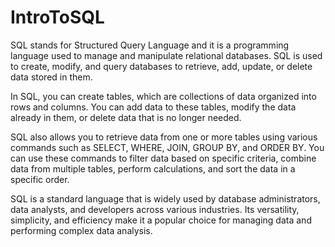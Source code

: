 # IntroToSQL

SQL stands for Structured Query Language and it is a programming language used to manage and manipulate relational databases. SQL is used to create, modify, and query databases to retrieve, add, update, or delete data stored in them.

In SQL, you can create tables, which are collections of data organized into rows and columns. You can add data to these tables, modify the data already in them, or delete data that is no longer needed.

SQL also allows you to retrieve data from one or more tables using various commands such as SELECT, WHERE, JOIN, GROUP BY, and ORDER BY. You can use these commands to filter data based on specific criteria, combine data from multiple tables, perform calculations, and sort the data in a specific order.

SQL is a standard language that is widely used by database administrators, data analysts, and developers across various industries. Its versatility, simplicity, and efficiency make it a popular choice for managing data and performing complex data analysis.
